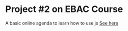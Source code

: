 # Project #2 on EBAC Course
A basic online agenda to learn how to use js
[See here](https://online-agenda.vercel.app/)
